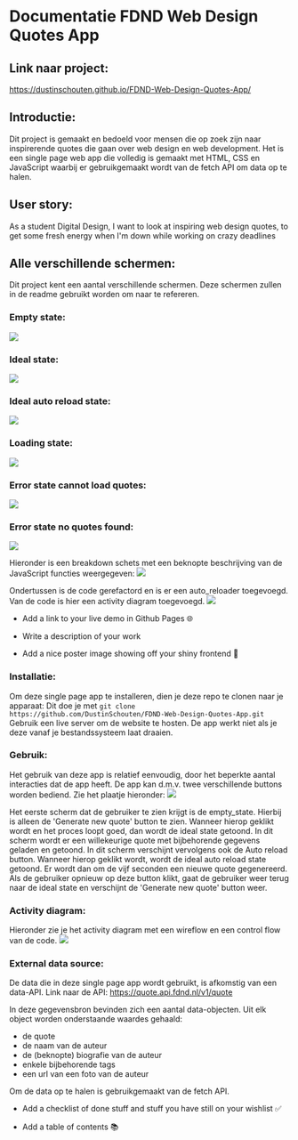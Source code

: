 # Documentatie FDND Web Design Quotes App

## Link naar project:
https://dustinschouten.github.io/FDND-Web-Design-Quotes-App/

## Introductie:
Dit project is gemaakt en bedoeld voor mensen die op zoek zijn naar inspirerende quotes die gaan over web design en web development. Het is een single page web app die volledig is gemaakt met HTML, CSS en JavaScript waarbij er gebruikgemaakt wordt van de fetch API om data op te halen.

## User story: 
As a student Digital Design, I want to look at inspiring web design quotes, to get some fresh energy when I'm down while working on crazy deadlines

## Alle verschillende schermen:
Dit project kent een aantal verschillende schermen. Deze schermen zullen in de readme gebruikt worden om naar te refereren.

### Empty state:
![](projectbeschrijving_images/empty_state_new.png)

### Ideal state:
![](projectbeschrijving_images/ideal_state_new.png)

### Ideal auto reload state:
![](projectbeschrijving_images/ideal_auto_reload_state_new.png)

### Loading state:
![](projectbeschrijving_images/loading_state_new.png)

### Error state cannot load quotes:
![](projectbeschrijving_images/error_state_cannot_load_quotes_new.png)

### Error state no quotes found:
![](projectbeschrijving_images/error_state_no_quotes_found_new.png)

Hieronder is een breakdown schets met een beknopte beschrijving van de JavaScript functies weergegeven:
![](projectbeschrijving_images/javascript_api_breakdown.png)

Ondertussen is de code gerefactord en is er een auto_reloader toegevoegd. Van de code is hier een activity diagram toegevoegd.
![](projectbeschrijving_images/activity_diagram.png)







- Add a link to your live demo in Github Pages 🌐

- Write a description of your work 

- Add a nice poster image showing off your shiny frontend 📸


### Installatie:
Om deze single page app te installeren, dien je deze repo te clonen naar je apparaat:
Dit doe je met `git clone https://github.com/DustinSchouten/FDND-Web-Design-Quotes-App.git`
Gebruik een live server om de website te hosten. De app werkt niet als je deze vanaf je bestandssysteem laat draaien.

### Gebruik:
Het gebruik van deze app is relatief eenvoudig, door het beperkte aantal interacties dat de app heeft. De app kan d.m.v. twee verschillende buttons worden bediend. Zie het plaatje hieronder:
![](projectbeschrijving_images/buttons.png)

Het eerste scherm dat de gebruiker te zien krijgt is de empty_state. Hierbij is alleen de 'Generate new quote' button te zien. Wanneer hierop geklikt wordt en het proces loopt goed, dan wordt de ideal state getoond. In dit scherm wordt er een willekeurige quote met bijbehorende gegevens geladen en getoond. 
In dit scherm verschijnt vervolgens ook de Auto reload button. Wanneer hierop geklikt wordt, wordt de ideal auto reload state getoond. Er wordt dan om de vijf seconden een nieuwe quote gegenereerd. Als de gebruiker opnieuw op deze button klikt, gaat de gebruiker weer terug naar de ideal state en verschijnt de 'Generate new quote' button weer.

### Activity diagram:
Hieronder zie je het activity diagram met een wireflow en een control flow van de code.
![](projectbeschrijving_images/activity_diagram.png)

### External data source:
De data die in deze single page app wordt gebruikt, is afkomstig van een data-API.
Link naar de API: https://quote.api.fdnd.nl/v1/quote

In deze gegevensbron bevinden zich een aantal data-objecten. Uit elk object worden onderstaande waardes gehaald:
- de quote
- de naam van de auteur
- de (beknopte) biografie van de auteur
- enkele bijbehorende tags
- een url van een foto van de auteur

Om de data op te halen is gebruikgemaakt van de fetch API.



- Add a checklist of done stuff and stuff you have still on your wishlist ✅

- Add a table of contents 📚
